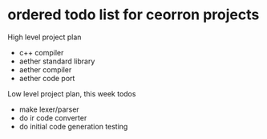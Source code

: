 # ordered todo list for ceorron projects

High level project plan
 - c++ compiler
 - aether standard library
 - aether compiler
 - aether code port

Low level project plan, this week todos
 - make lexer/parser
 - do ir code converter
 - do initial code generation testing
